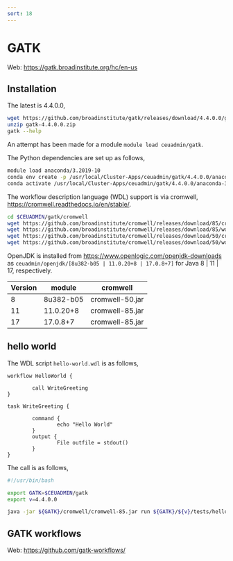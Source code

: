```yaml
---
sort: 18
---
```


# GATK

Web: <https://gatk.broadinstitute.org/hc/en-us>


## Installation

The latest is 4.4.0.0,

```bash
wget https://github.com/broadinstitute/gatk/releases/download/4.4.0.0/gatk-4.4.0.0.zip
unzip gatk-4.4.0.0.zip
gatk --help
```

An attempt has been made for a module `module load ceuadmin/gatk`.

The Python dependencies are set up as follows,

```bash
module load anaconda/3.2019-10
conda env create -p /usr/local/Cluster-Apps/ceuadmin/gatk/4.4.0.0/anaconda-3.2019-10 -f gatkcondaenv.yml
conda activate /usr/local/Cluster-Apps/ceuadmin/gatk/4.4.0.0/anaconda-3.2019-10
```

The workflow description language (WDL) support is via cromwell, <https://cromwell.readthedocs.io/en/stable/>.

```bash
cd $CEUADMIN/gatk/cromwell
wget https://github.com/broadinstitute/cromwell/releases/download/85/cromwell-85.jar
wget https://github.com/broadinstitute/cromwell/releases/download/85/womtool-85.jar
wget https://github.com/broadinstitute/cromwell/releases/download/50/cromwell-50.jar
wget https://github.com/broadinstitute/cromwell/releases/download/50/womtool-50.jar
```

OpenJDK is installed from <https://www.openlogic.com/openjdk-downloads> as `ceuadmin/openjdk/[8u382-b05 | 11.0.20+8 | 17.0.8+7]` for Java 8 | 11 | 17, respectively.

Version |   module  | cromwell
--------|-----------|----------------
     8  | 8u382-b05 | cromwell-50.jar
     11 | 11.0.20+8 | cromwell-85.jar
     17 | 17.0.8+7  | cromwell-85.jar

## hello world

The WDL script `hello-world.wdl` is as follows,

```wdl
workflow HelloWorld {

        call WriteGreeting
}

task WriteGreeting {

        command {
                echo "Hello World"
        }
        output {
                File outfile = stdout()
        }
}
```

The call is as follows,

```bash
#!/usr/bin/bash

export GATK=$CEUADMIN/gatk
export v=4.4.0.0

java -jar ${GATK}/cromwell/cromwell-85.jar run ${GATK}/${v}/tests/hello-world.wdl
```

## GATK workflows

Web: <https://github.com/gatk-workflows/>
